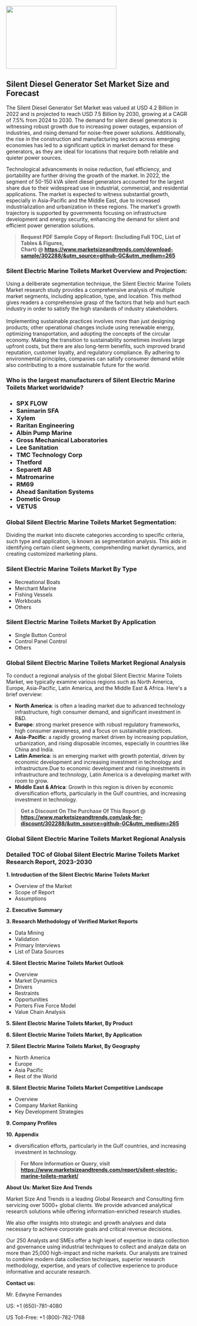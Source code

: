 <p><img class="alignnone size-medium wp-image-20088" src="https://ffe5etoiles.com/wp-content/uploads/2024/12/MST1-300x171.png" alt="" width="300" height="171" /></p><h2>Silent Diesel Generator Set Market Size and Forecast</h2><p>The Silent Diesel Generator Set Market was valued at USD 4.2 Billion in 2022 and is projected to reach USD 7.5 Billion by 2030, growing at a CAGR of 7.5% from 2024 to 2030. The demand for silent diesel generators is witnessing robust growth due to increasing power outages, expansion of industries, and rising demand for noise-free power solutions. Additionally, the rise in the construction and manufacturing sectors across emerging economies has led to a significant uptick in market demand for these generators, as they are ideal for locations that require both reliable and quieter power sources. </p><p>Technological advancements in noise reduction, fuel efficiency, and portability are further driving the growth of the market. In 2022, the segment of 50-150 kVA silent diesel generators accounted for the largest share due to their widespread use in industrial, commercial, and residential applications. The market is expected to witness substantial growth, especially in Asia-Pacific and the Middle East, due to increased industrialization and urbanization in these regions. The market's growth trajectory is supported by governments focusing on infrastructure development and energy security, enhancing the demand for silent and efficient power generation solutions.</p></p><blockquote id="" class=""><strong>Request PDF Sample Copy of Report: (Including Full TOC, List of Tables &amp; Figures, Chart)&nbsp;@&nbsp;<strong><a href="https://www.marketsizeandtrends.com/download-sample/302288/&utm_source=github-GC&utm_medium=265" target="_blank">https://www.marketsizeandtrends.com/download-sample/302288/&utm_source=github-GC&utm_medium=265</a></strong></strong></blockquote><h3 id="" class="">Silent Electric Marine Toilets Market&nbsp;Overview and Projection:</h3><p id="" class="">Using a deliberate segmentation technique, the Silent Electric Marine Toilets Market research study provides a comprehensive analysis of multiple market segments, including application, type, and location. This method gives readers a comprehensive grasp of the factors that help and hurt each industry in order to satisfy the high standards of industry stakeholders. <br /> <br />Implementing sustainable practices involves more than just designing products; other operational changes include using renewable energy, optimizing transportation, and adopting the concepts of the circular economy. Making the transition to sustainability sometimes involves large upfront costs, but there are also long-term benefits, such improved brand reputation, customer loyalty, and regulatory compliance. By adhering to environmental principles, companies can satisfy consumer demand while also contributing to a more sustainable future for the world.</p><h3 id="" class="">Who is the largest manufacturers of&nbsp;Silent Electric Marine Toilets Market worldwide?</h3><h3 class=""><p><ul><li>SPX FLOW </li><li> Sanimarin SFA </li><li> Xylem </li><li> Raritan Engineering </li><li> Albin Pump Marine </li><li> Gross Mechanical Laboratories </li><li> Lee Sanitation </li><li> TMC Technology Corp </li><li> Thetford </li><li> Separett AB </li><li> Matromarine </li><li> RM69 </li><li> Ahead Sanitation Systems </li><li> Dometic Group </li><li> VETUS</li></ul></p></h3><h3 id="" class="">Global&nbsp;Silent Electric Marine Toilets Market Segmentation:</h3><p id="" class="">Dividing the market into discrete categories according to specific criteria, such type and application, is known as segmentation analysis. This aids in identifying certain client segments, comprehending market dynamics, and creating customized marketing plans.</p><h3 id="" class="">Silent Electric Marine Toilets Market&nbsp;By Type</h3><p><p><ul><li>Recreational Boats</li><li> Merchant Marine</li><li> Fishing Vessels</li><li> Workboats</li><li> Others</p></li></ul></p></p><h3 id="" class="">Silent Electric Marine Toilets Market&nbsp;By Application</h3><p class=""><p><ul><li>Single Button Control</li><li> Control Panel Control</li><li> Others</li></ul></p></p><h3 id="" class="">Global Silent Electric Marine Toilets Market Regional Analysis</h3><p id="" class="">To conduct a regional analysis of the global Silent Electric Marine Toilets Market, we typically examine various regions such as North America, Europe, Asia-Pacific, Latin America, and the Middle East &amp; Africa. Here's a brief overview:</p><ul><li><strong>North America</strong>: is often a leading market due to advanced technology infrastructure, high consumer demand, and significant investment in R&amp;D.</li><li><strong>Europe</strong>: strong market presence with robust regulatory frameworks, high consumer awareness, and a focus on sustainable practices.</li><li><strong>Asia-Pacific</strong>: a rapidly growing market driven by increasing population, urbanization, and rising disposable incomes, especially in countries like China and India.</li><li><strong>Latin America</strong>: is an emerging market with growth potential, driven by economic development and increasing investment in technology and infrastructure.Due to economic development and rising investments in infrastructure and technology, Latin America is a developing market with room to grow.</li><li><strong>Middle East &amp; Africa</strong>: Growth in this region is driven by economic diversification efforts, particularly in the Gulf countries, and increasing investment in technology.</li></ul><blockquote id="" class=""><strong>Get a Discount On The Purchase Of This Report @ <strong><a href="https://www.marketsizeandtrends.com/ask-for-discount/302288/&utm_source=github-GC&utm_medium=265" target="_blank">https://www.marketsizeandtrends.com/ask-for-discount/302288/&utm_source=github-GC&utm_medium=265</a></strong></strong></blockquote><h3 id="" class="">Global Silent Electric Marine Toilets Market Regional Analysis</h3><h3 id="" class="">Detailed TOC of Global Silent Electric Marine Toilets Market Research Report, 2023-2030</h3><p id="" class=""><strong>1. Introduction of the Silent Electric Marine Toilets Market</strong></p><ul><li>Overview of the Market</li><li>Scope of Report</li><li>Assumptions</li></ul><p id="" class=""><strong>2. Executive Summary</strong></p><p id="" class=""><strong>3. Research Methodology of Verified Market Reports</strong></p><ul><li>Data Mining</li><li>Validation</li><li>Primary Interviews</li><li>List of Data Sources</li></ul><p id="" class=""><strong>4. Silent Electric Marine Toilets Market Outlook</strong></p><ul><li>Overview</li><li>Market Dynamics</li><li>Drivers</li><li>Restraints</li><li>Opportunities</li><li>Porters Five Force Model</li><li>Value Chain Analysis</li></ul><p id="" class=""><strong>5. Silent Electric Marine Toilets Market, By Product</strong></p><p id="" class=""><strong>6. Silent Electric Marine Toilets Market, By Application</strong></p><p id="" class=""><strong>7. Silent Electric Marine Toilets Market, By Geography</strong></p><ul><li>North America</li><li>Europe</li><li>Asia Pacific</li><li>Rest of the World</li></ul><p id="" class=""><strong>8. Silent Electric Marine Toilets Market Competitive Landscape</strong></p><ul><li>Overview</li><li>Company Market Ranking</li><li>Key Development Strategies</li></ul><p id="" class=""><strong>9. Company Profiles</strong></p><p id="" class=""><strong>10. Appendix</strong></p><ul><li>diversification efforts, particularly in the Gulf countries, and increasing investment in technology.</li></ul><blockquote id="" class=""><strong>For More Information or Query, visit <strong><strong><a href="https://www.marketsizeandtrends.com/report/silent-electric-marine-toilets-market/" target="_blank">https://www.marketsizeandtrends.com/report/silent-electric-marine-toilets-market/</a></strong></strong></strong></blockquote><p id="" class=""><strong>About Us: Market Size And Trends</strong></p><p id="" class="">Market Size And Trends is a leading Global Research and Consulting firm servicing over 5000+ global clients. We provide advanced analytical research solutions while offering information-enriched research studies.</p><p id="" class="">We also offer insights into strategic and growth analyses and data necessary to achieve corporate goals and critical revenue decisions.</p><p id="" class="">Our 250 Analysts and SMEs offer a high level of expertise in data collection and governance using industrial techniques to collect and analyze data on more than 25,000 high-impact and niche markets. Our analysts are trained to combine modern data collection techniques, superior research methodology, expertise, and years of collective experience to produce informative and accurate research.</p><p id="" class=""><strong>Contact us:</strong></p><p id="" class="">Mr. Edwyne Fernandes</p><p id="" class="">US: +1 (650)-781-4080</p><p id="" class="">US Toll-Free: +1 (800)-782-1768</p>
